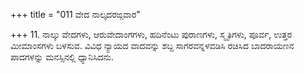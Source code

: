 +++
title = "011 ವೇದ ನಾಲ್ಕದರಙ್ಗವಾರ"

+++
11. ನಾಲ್ಕು ವೇದಗಳು, ಆರುವೇದಾಂಗಗಳು, ಹದಿನೆಂಟು ಪುರಾಣಗಳು, ಸ್ಮೃತಿಗಳು, ಪೂರ್ವ, ಉತ್ತರ ಮೀಮಾಂಸಗಳು ಬಳಸುವ. ವಿವಿಧ ನ್ಯಾಯದ ವಾದವನ್ನು ಶಬ್ದ ಸಾಗರವನ್ನಳವಡಿಸಿ ರಚಿಸಿದ ಬಾದರಾಯಣನ ಪಾದಗಳನ್ನು ಮನಸ್ಸಿನಲ್ಲಿ ಧ್ಯಾನಿಸಿದನು.
